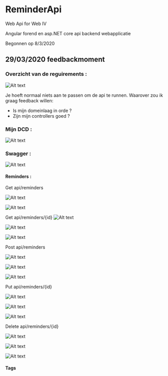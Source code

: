 # ReminderApi
Web Api for Web IV 

Angular forend en asp.NET core api backend webapplicatie

Begonnen op 8/3/2020
## 29/03/2020 feedbackmoment
### Overzicht van de reguirements : 
![Alt text](screenshots/requirements_23_03_2020.PNG)

Je hoeft normaal niets aan te passen om de api te runnen.
Waarover zou ik graag feedback willen:
- Is mijn domeinlaag in orde ?
- Zijn mijn controllers goed ? 

### Mijn DCD :
![Alt text](screenshots/DCD/DCD.png)

### Swagger :
![Alt text](screenshots/Reminders/overviewSwagger_29_03_2020.PNG)

#### Reminders : 
Get api/reminders

![Alt text](screenshots/Reminders/getRemindersPar_29_03_2020.PNG)

![Alt text](screenshots/Reminders/getRemindersResponses_29_03_2020.PNG)

Get api/reminders/{id}
![Alt text](screenshots/Reminders/getRemindersIdPar_29_03_2020.PNG)

![Alt text](screenshots/Reminders/getRemindersIdRes1_29_03_2020.PNG)

![Alt text](screenshots/Reminders/getRemindersIdRes2_29_03_2020.PNG)

Post api/reminders

![Alt text](screenshots/Reminders/postRemindersPar_29_03_2020.PNG)

![Alt text](screenshots/Reminders/postRemindersRes1_29_03_2020.PNG)

![Alt text](screenshots/Reminders/postRemindersRes2_29_03_2020.PNG)

Put api/reminders/{id}

![Alt text](screenshots/Reminders/putRemindersPar_29_03_2020.PNG)

![Alt text](screenshots/Reminders/putRemindersRes1_29_03_2020.PNG)

![Alt text](screenshots/Reminders/putRemindersRes2_29_03_2020.PNG)

Delete api/reminders/{id}

![Alt text](screenshots/Reminders/delRemindersPar_29_03_2020.PNG)

![Alt text](screenshots/Reminders/delRemindersRes1_29_03_2020.PNG)

![Alt text](screenshots/Reminders/delRemindersRes2_29_03_2020.PNG)

#### Tags
